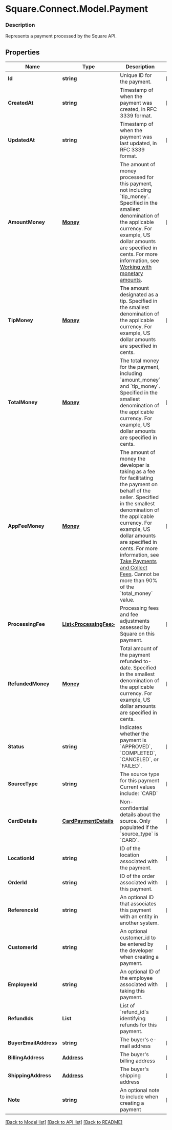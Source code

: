 # Square.Connect.Model.Payment

### Description

Represents a payment processed by the Square API.

## Properties

Name | Type | Description | Notes
------------ | ------------- | ------------- | -------------
**Id** | **string** | Unique ID for the payment. | [optional] 
**CreatedAt** | **string** | Timestamp of when the payment was created, in RFC 3339 format. | [optional] 
**UpdatedAt** | **string** | Timestamp of when the payment was last updated, in RFC 3339 format. | [optional] 
**AmountMoney** | [**Money**](Money.md) | The amount of money processed for this payment, not including &#x60;tip_money&#x60;. Specified in the smallest denomination of the applicable currency. For example, US dollar amounts are specified in cents. For more information, see [Working with monetary amounts](https://developer.squareup.com/docs/build-basics/working-with-monetary-amounts). | [optional] 
**TipMoney** | [**Money**](Money.md) | The amount designated as a tip. Specified in the smallest denomination of the applicable currency. For example, US dollar amounts are specified in cents. | [optional] 
**TotalMoney** | [**Money**](Money.md) | The total money for the payment, including &#x60;amount_money&#x60; and &#x60;tip_money&#x60;. Specified in the smallest denomination of the applicable currency. For example, US dollar amounts are specified in cents. | [optional] 
**AppFeeMoney** | [**Money**](Money.md) | The amount of money the developer is taking as a fee for facilitating the payment on behalf of the seller. Specified in the smallest denomination of the applicable currency. For example, US dollar amounts are specified in cents.  For more information, see [Take Payments and Collect Fees](https://developer.squareup.com/docs/payments-api/take-payments-and-collect-fees).  Cannot be more than 90% of the &#x60;total_money&#x60; value. | [optional] 
**ProcessingFee** | [**List&lt;ProcessingFee&gt;**](ProcessingFee.md) | Processing fees and fee adjustments assessed by Square on this payment. | [optional] 
**RefundedMoney** | [**Money**](Money.md) | Total amount of the payment refunded to-date. Specified in the smallest denomination of the applicable currency. For example, US dollar amounts are specified in cents. | [optional] 
**Status** | **string** | Indicates whether the payment is &#x60;APPROVED&#x60;, &#x60;COMPLETED&#x60;, &#x60;CANCELED&#x60;, or &#x60;FAILED&#x60;. | [optional] 
**SourceType** | **string** | The source type for this payment  Current values include: &#x60;CARD&#x60; | [optional] 
**CardDetails** | [**CardPaymentDetails**](CardPaymentDetails.md) | Non-confidential details about the source. Only populated if the &#x60;source_type&#x60; is &#x60;CARD&#x60;. | [optional] 
**LocationId** | **string** | ID of the location associated with the payment. | [optional] 
**OrderId** | **string** | ID of the order associated with this payment. | [optional] 
**ReferenceId** | **string** | An optional ID that associates this payment with an entity in another system. | [optional] 
**CustomerId** | **string** | An optional customer_id to be entered by the developer when creating a payment. | [optional] 
**EmployeeId** | **string** | An optional ID of the employee associated with taking this payment. | [optional] 
**RefundIds** | **List<string>** | List of &#x60;refund_id&#x60;s identifying refunds for this payment. | [optional] 
**BuyerEmailAddress** | **string** | The buyer&#39;s e-mail address | [optional] 
**BillingAddress** | [**Address**](Address.md) | The buyer&#39;s billing address | [optional] 
**ShippingAddress** | [**Address**](Address.md) | The buyer&#39;s shipping address | [optional] 
**Note** | **string** | An optional note to include when creating a payment | [optional] 



[[Back to Model list]](../README.md#documentation-for-models) [[Back to API list]](../README.md#documentation-for-api-endpoints) [[Back to README]](../README.md)

